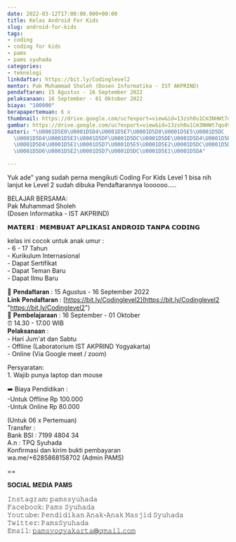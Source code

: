 ```yaml
---
date: 2022-03-12T17:00:00.000+00:00
title: Kelas Android For Kids
slug: android-for-kids
tags:
- coding
- coding for kids
- pams
- pams syuhada
categories:
- teknologi
linkdaftar: https://bit.ly/Codinglevel2
mentor: Pak Muhammad Sholeh (Dosen Informatika - IST AKPRIND)
pendaftaran: 15 Agustus - 16 September 2022
pelaksanaan: 16 September - 01 Oktober 2022
biaya: "100000"
berapapertemuan: 6 x
thumbnail: https://drive.google.com/uc?export=view&id=13zsh0u1Cm3NHWt7qo4VLblJRrMRhiXGj
gambar: https://drive.google.com/uc?export=view&id=13zsh0u1Cm3NHWt7qo4VLblJRrMRhiXGj
materi: "\U0001D5E0\U0001D5D4\U0001D5E7\U0001D5D8\U0001D5E5\U0001D5DC : \U0001D5E0\U0001D5D8\U0001D5E0\U0001D5D5\U0001D5E8\U0001D5D4\U0001D5E7
  \U0001D5D4\U0001D5E3\U0001D5DF\U0001D5DC\U0001D5DE\U0001D5D4\U0001D5E6\U0001D5DC
  \U0001D5D4\U0001D5E1\U0001D5D7\U0001D5E5\U0001D5E2\U0001D5DC\U0001D5D7 \U0001D5E7\U0001D5D4\U0001D5E1\U0001D5E3\U0001D5D4
  \U0001D5D6\U0001D5E2\U0001D5D7\U0001D5DC\U0001D5E1\U0001D5DA"

---
```

Yuk ade" yang sudah perna mengikuti Coding For Kids Level 1 bisa nih lanjut ke Level 2 sudah dibuka Pendaftarannya loooooo.....  
  
BELAJAR BERSAMA:  
Pak Muhammad Sholeh  
(Dosen Informatika - IST AKPRIND)  
  
𝗠𝗔𝗧𝗘𝗥𝗜 : 𝗠𝗘𝗠𝗕𝗨𝗔𝗧 𝗔𝗣𝗟𝗜𝗞𝗔𝗦𝗜 𝗔𝗡𝗗𝗥𝗢𝗜𝗗 𝗧𝗔𝗡𝗣𝗔 𝗖𝗢𝗗𝗜𝗡𝗚  
  
kelas ini cocok untuk anak umur :  
\- 6 - 17 Tahun  
\- Kurikulum Internasional  
\- Dapat Sertifikat  
\- Dapat Teman Baru  
\- Dapat Ilmu Baru  
  
📝 𝐏𝐞𝐧𝐝𝐚𝐟𝐭𝐚𝐫𝐚𝐧 : 15 Agustus - 16 September 2022  
𝐋𝐢𝐧𝐤 𝐏𝐞𝐧𝐝𝐚𝐟𝐭𝐚𝐫𝐚𝐧 : [https://bit.ly/Codinglevel2](https://bit.ly/Codinglevel2 "https://bit.ly/Codinglevel2")  
📖 𝐏𝐞𝐦𝐛𝐞𝐥𝐚𝐣𝐚𝐫𝐚𝐚𝐧 : 16 September - 01 Oktober  
⏰ 14.30 - 17.00 WIB  
𝐏𝐞𝐥𝐚𝐤𝐬𝐚𝐧𝐚𝐚𝐧 :  
\- Hari Jum'at dan Sabtu  
\- Offline (Laboratorium IST AKPRIND Yogyakarta)  
\- Online (Via Google meet / zoom)  
  
Persyaratan:  
1\. Wajib punya laptop dan mouse  
  
➡️ Biaya Pendidikan :  
\-Untuk Offline Rp 100.000  
\-Untuk Online Rp 80.000  
  
(Untuk 06 x Pertemuan)  
Transfer :  
Bank BSI : 7199 4804 34  
A.n : TPQ Syuhada  
Konfirmasi dan kirim bukti pembayaran  
wa.me/+6285868158702 (Admin PAMS)  
  
==  
  
𝐒𝐎𝐂𝐈𝐀𝐋 𝐌𝐄𝐃𝐈𝐀 𝐏𝐀𝐌𝐒  
  
𝙸𝚗𝚜𝚝𝚊𝚐𝚛𝚊𝚖: 𝚙𝚊𝚖𝚜𝚜𝚢𝚞𝚑𝚊𝚍𝚊  
𝙵𝚊𝚌𝚎𝚋𝚘𝚘𝚔: 𝙿𝚊𝚖𝚜 𝚂𝚢𝚞𝚑𝚊𝚍𝚊  
𝚈𝚘𝚞𝚝𝚞𝚋𝚎: 𝙿𝚎𝚗𝚍𝚒𝚍𝚒𝚔𝚊𝚗 𝙰𝚗𝚊𝚔-𝙰𝚗𝚊𝚔 𝙼𝚊𝚜𝚓𝚒𝚍 𝚂𝚢𝚞𝚑𝚊𝚍𝚊  
𝚃𝚠𝚒𝚝𝚝𝚎𝚛: 𝙿𝚊𝚖𝚜𝚂𝚢𝚞𝚑𝚊𝚍𝚊  
𝙴𝚖𝚊𝚒𝚕: 𝚙𝚊𝚖𝚜𝚢𝚘𝚐𝚢𝚊𝚔𝚊𝚛𝚝𝚊@𝚐𝚖𝚊𝚒𝚕.𝚌𝚘𝚖